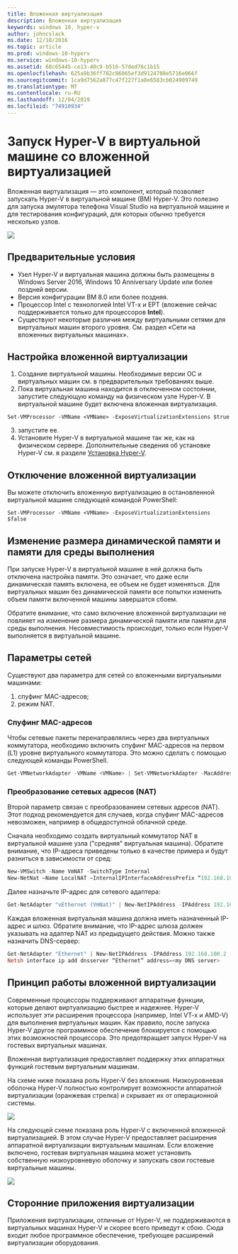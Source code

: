 ```yaml
---
title: Вложенная виртуализация
description: Вложенная виртуализация
keywords: windows 10, hyper-v
author: johncslack
ms.date: 12/18/2016
ms.topic: article
ms.prod: windows-10-hyperv
ms.service: windows-10-hyperv
ms.assetid: 68c65445-ce13-40c9-b516-57ded76c1b15
ms.openlocfilehash: 625a9b36ff782c86065ef3d9124708e5716e066f
ms.sourcegitcommit: 1ca9d7562a877c47f227f1a8e6583cb024909749
ms.translationtype: MT
ms.contentlocale: ru-RU
ms.lasthandoff: 12/04/2019
ms.locfileid: "74910934"
---
```

# <a name="run-hyper-v-in-a-virtual-machine-with-nested-virtualization"></a>Запуск Hyper-V в виртуальной машине со вложенной виртуализацией

Вложенная виртуализация — это компонент, который позволяет запускать Hyper-V в виртуальной машине (ВМ) Hyper-V. Это полезно для запуска эмулятора телефона Visual Studio на виртуальной машине и для тестирования конфигураций, для которых обычно требуется несколько узлов.

![](./media/HyperVNesting.png)

## <a name="prerequisites"></a>Предварительные условия

* Узел Hyper-V и виртуальная машина должны быть размещены в Windows Server 2016, Windows 10 Anniversary Update или более поздней версии.
* Версия конфигурации ВМ 8.0 или более поздняя.
* Процессор Intel с технологией Intel VT-x и EPT (вложение сейчас поддерживается только для процессоров **Intel**).
* Существуют некоторые различия между виртуальными сетями для виртуальных машин второго уровня. См. раздел «Сети на вложенных виртуальных машинах».


## <a name="configure-nested-virtualization"></a>Настройка вложенной виртуализации

1. Создание виртуальной машины. Необходимые версии ОС и виртуальных машин см. в предварительных требованиях выше.
2. Пока виртуальная машина находится в отключенном состоянии, запустите следующую команду на физическом узле Hyper-V. В виртуальной машине будет включена вложенная виртуализация.

```
Set-VMProcessor -VMName <VMName> -ExposeVirtualizationExtensions $true
```
3. запустите ее.
4. Установите Hyper-V в виртуальной машине так же, как на физическом сервере. Дополнительные сведения об установке Hyper-V см. в разделе [Установка Hyper-V](../quick-start/enable-hyper-v.md).

## <a name="disable-nested-virtualization"></a>Отключение вложенной виртуализации
Вы можете отключить вложенную виртуализацию в остановленной виртуальной машине следующей командой PowerShell:
```
Set-VMProcessor -VMName <VMName> -ExposeVirtualizationExtensions $false
```

## <a name="dynamic-memory-and-runtime-memory-resize"></a>Изменение размера динамической памяти и памяти для среды выполнения
При запуске Hyper-V в виртуальной машине в ней должна быть отключена настройка памяти. Это означает, что даже если динамическая память включена, ее объем не будет изменяться. Для виртуальных машин без динамической памяти все попытки изменить объем памяти включенной машины завершатся сбоем. 

Обратите внимание, что само включение вложенной виртуализации не повлияет на изменение размера динамической памяти или памяти для среды выполнения. Несовместимость происходит, только если Hyper-V выполняется в виртуальной машине.

## <a name="networking-options"></a>Параметры сетей

Существуют два параметра для сетей со вложенными виртуальными машинами: 

1. спуфинг MAC-адресов;
2. режим NAT.

### <a name="mac-address-spoofing"></a>Спуфинг MAC-адресов
Чтобы сетевые пакеты перенаправлялись через два виртуальных коммутатора, необходимо включить спуфинг MAC-адресов на первом (L1) уровне виртуального коммутатора. Это можно сделать с помощью следующей команды PowerShell.

``` PowerShell
Get-VMNetworkAdapter -VMName <VMName> | Set-VMNetworkAdapter -MacAddressSpoofing On
```

### <a name="network-address-translation-nat"></a>Преобразование сетевых адресов (NAT)
Второй параметр связан с преобразованием сетевых адресов (NAT). Этот подход рекомендуется для случаев, когда спуфинг MAC-адресов невозможен, например в общедоступной облачной среде.

Сначала необходимо создать виртуальный коммутатор NAT в виртуальной машине узла ("средняя" виртуальная машина). Обратите внимание, что IP-адреса приведены только в качестве примера и будут разниться в зависимости от сред:

``` PowerShell
New-VMSwitch -Name VmNAT -SwitchType Internal
New-NetNat –Name LocalNAT –InternalIPInterfaceAddressPrefix “192.168.100.0/24”
```

Далее назначьте IP-адрес для сетевого адаптера:

``` PowerShell
Get-NetAdapter "vEthernet (VmNat)" | New-NetIPAddress -IPAddress 192.168.100.1 -AddressFamily IPv4 -PrefixLength 24
```

Каждая вложенная виртуальная машина должна иметь назначенный IP-адрес и шлюз. Обратите внимание, что IP-адрес шлюза должен указывать на адаптер NAT из предыдущего действия. Можно также назначить DNS-сервер:

``` PowerShell
Get-NetAdapter "Ethernet" | New-NetIPAddress -IPAddress 192.168.100.2 -DefaultGateway 192.168.100.1 -AddressFamily IPv4 -PrefixLength 24
Netsh interface ip add dnsserver “Ethernet” address=<my DNS server>
```

## <a name="how-nested-virtualization-works"></a>Принцип работы вложенной виртуализации

Современные процессоры поддерживают аппаратные функции, которые делают виртуализацию быстрее и надежнее. Hyper-V использует эти расширения процессора (например, Intel VT-x и AMD-V) для выполнения виртуальных машин. Как правило, после запуска Hyper-V другое программное обеспечение блокируется с помощью этих возможностей процессора.  Это предотвращает запуск Hyper-V на гостевых виртуальных машинах.

Вложенная виртуализация предоставляет поддержку этих аппаратных функций гостевым виртуальным машинам.

На схеме ниже показана роль Hyper-V без вложения.  Низкоуровневая оболочка Hyper-V полностью контролирует возможности аппаратной виртуализации (оранжевая стрелка) и скрывает их от операционной системы.

![](./media/HVNoNesting.PNG)

На следующей схеме показана роль Hyper-V с включенной вложенной виртуализацией. В этом случае Hyper-V предоставляет расширения аппаратной виртуализации виртуальным машинам. Если вложение включено, гостевая виртуальная машина может установить собственную низкоуровневую оболочку и запускать свои гостевые виртуальные машины.

![](./media/HVNesting.png)

## <a name="3rd-party-virtualization-apps"></a>Сторонние приложения виртуализации

Приложения виртуализации, отличные от Hyper-V, не поддерживаются в виртуальных машинах Hyper-V и скорее всего приведут к сбою. Сюда входит любое программное обеспечение, требующее расширений виртуализации оборудования.
